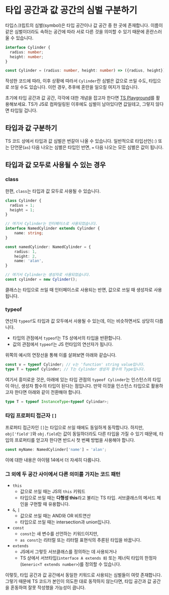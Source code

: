 # 타입 공간과 값 공간의 심벌 구분하기

타입스크립트의 심벌(symbol)은 타입 공간이나 값 공간 중 한 곳에 존재합니다. 
이름이 같은 심벌이더라도 속하는 공간에 따라 서로 다른 것을 의미할 수 있기 때문에 혼란스러울 수 있습니다.

```ts
interface Cylinder {
  radius: number;
  height: number;
}

const Cylinder = (radius: number, height: number) => ({radius, height});
```

작성한 코드에 따라, 이후 상황에 따라서 `Cylinder`란 심벌은 값으로 쓰일 수도, 타입으로 쓰일 수도 있습니다.
이런 경우, 추후에 혼란을 일으킬 여지가 많습니다.

초기에 타입 공간과 값 공간, 각각에 대한 개념을 잡고자 한다면 [TS Playground](https://www.typescriptlang.org/play)를 활용해보세요.
TS가 JS로 컴파일링된 이후에도 심벌이 남아있다면 값일테고, 그렇지 않다면 타입일 겁니다.

## 타입과 값 구분하기

TS 코드 상에서 타입과 값 심벌은 번갈아 나올 수 있습니다. 
일반적으로 타입선언(`:`) 또는 단언문(`as`) 다음 나오는 심벌은 타입인 반면, `=` 다음 나오는 모든 심벌은 값이 됩니다.

## 타입과 값 모두로 사용될 수 있는 경우

### class

한편, `class`는 타입과 값 모두로 사용될 수 있습니다.

```ts
class Cylinder {
  radius = 1;
  height = 1;
}

// 여기서 Cylinder는 인터페이스로 사용되었습니다.
interface NamedCylinder extends Cylinder {
    name: string;
}

const namedCylinder: NamedCylinder = {
    radius: 1,
    height: 2,
    name: 'alan',
}

// 여기서 Cylinder는 생성자로 사용되었습니다.
const cylinder = new Cylinder();
```

클래스는 타입으로 쓰일 때 인터페이스로 사용되는 반면, 값으로 쓰일 때 생성자로 사용됩니다.

### typeof

연산자 `typeof`도 타입과 값 모두에서 사용될 수 있는데, 이는 비슷하면서도 상당히 다릅니다.

- 타입의 관점에서 `typeof`는 TS 상에서의 타입을 반환합니다.
- 값의 관점에서 `typeof`는 JS 런타임의 연산자가 됩니다.

위쪽의 예시의 연장선을 통해 이를 살펴보면 아래와 같습니다.

```ts
const v = typeof Cylinder; // v는 'function' string value입니다.
type T = typeof Cylinder; // T는 Cylinder 생성자 함수의 Type입니다.
```

여기서 흥미로운 것은, 아래에 있는 타입 관점의 `typeof Cylinder`는 인스턴스의 타입이 아닌, 생성자 함수의 타입이 된다는 점입니다.
만약 이것을 인스턴스 타입으로 활용하고자 한다면 아래와 같이 전환해야 합니다.

```ts
type T = typeof InstanceType<typeof Cylindar>;
```

### 타입 프로퍼티 접근자 `[]`

프로퍼티 접근자인 `[]`는 타입으로 쓰일 때에도 동일하게 동작합니다. 
하지만, `obj['field']`와 `obj.field`는 값이 동일하더라도 다른 타입을 가질 수 있기 때문에, 타입의 프로퍼티를 얻고자 한다면 반드시 첫 번째 방법을 사용해야 합니다.

```ts
const myName: NamedCylinder['name'] = 'alan';
```

이에 대한 내용은 아이템 14에서 더 자세히 다룹니다.

### 그 외에 두 공간 사이에서 다른 의미를 가지는 코드 패턴
- `this` 
  - 값으로 쓰일 때는 JS의 `this` 키워드
  - 타입으로 쓰일 때는 **다형성 this**라고 불리는 TS 타입. 서브클래스의 메서드 체인을 구현할 때 유용합니다.
- `&`, `|`
  - 값으로 쓰일 때는 AND와 OR 비트연산
  - 타입으로 쓰일 때는 intersection과 union입니다.
- `const`
  - `const`는 새 변수를 선언하는 키워드이지만,
  - `as const`는 리터럴 또는 리터럴 표현식의 추론된 타입을 바꿉니다.
- `extends`
  - JS에서 그렇듯 서브클래스를 정의하는 데 사용되거나
  - TS 상에서 서브타입(`interface A extends B`) 또는 제너릭 타입의 한정자(`Generic<T extends number>`)를 정의할 수 있습니다.

이렇듯, 타입 공간과 값 공간에서 동일한 키워드로 사용되는 심벌들이 여럿 존재합니다. 그렇기 때문에 TS 코드가 본인이 의도한 대로 동작하지 않는다면, 타입 공간과 값 공간을 혼동하여 잘못 작성했을 가능성이 큽니다.

